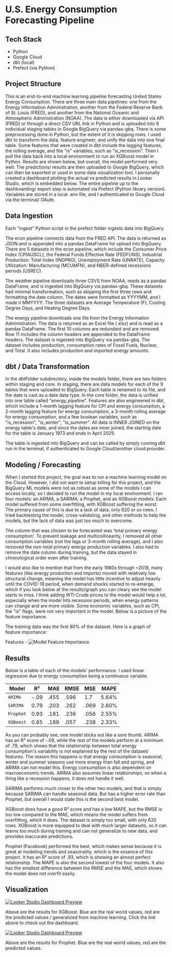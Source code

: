 ﻿# U.S. Energy Consumption Forecasting Pipeline

## Tech Stack
- Python
- Google Cloud
- dbt (local)
- Prefect (via Python)

## Project Structure
This is an end-to-end machine learning pipeline forecasting United States Energy Consumption. There are three main data pipelines: one from the Energy Information Administration, another from the Federal Reserve Bank of St. Louis (FRED), and another from the National Oceanic and Atmospheric Administration (NOAA). The data is either downloaded via API (FRED) or through a direct CSV URL link in Python and is uploaded into 9 individual staging tables in Google BigQuery via pandas-gbq. There is some preprocessing done in Python, but the extent of it is skipping rows. I used dbt to transform the data, feature engineer, and unify the data into one final table. Some features that were created in dbt include the lagging features, the rolling average, and the "is" variables, such as "is_recession". Then I pull the data back into a local environment to run an XGBoost model in Python. Results are shown below, but overall, the model performed very well. The predictions/ results are then uploaded to Google BigQuery, which can then be exported or used in some data visualization tool. I personally created a dashboard plotting the actual vs predicted results in Looker Studio, which is embedded below. The entire pipeline up to the dashboarding/ export step is automated via Prefect (Python library version). Variables are stored in a local .env file, and I authenticated to Google Cloud via the terminal/ OAuth.

## Data Ingestion
Each "ingest" Python script in the prefect folder ingests data into BigQuery.

The econ pipeline connects data from the FRED API. The data is returned as JSON and is appended into a pandas DataFrame for upload into BigQuery. There are 5 datasets in the econ pipeline, which include the Consumer Price Index (CPIAUSCL), the Federal Funds Effective Rate (FEDFUNS), Industrial Production: Total Index (INDPRO), Unemployment Rate (UNRATE), Capacity Utilization: Manufacturing (MCUMFN), and NBER-defined recessions periods (USREC).

The weather pipeline downloads three CSVS from NOAA, reads as a pandas DataFrame, and is ingested into BigQuery via pandas-gbq. These datasets had minimal transformation, such as skipping the first three rows and formatting the date column. The dates were formatted as YYYYMM, and I made it MMYYYY. The three datasets are Average Temperature (F), Cooling Degree Days, and Heating Degree Days.

The energy pipeline downloads one file from the Energy Information Administration. The data is returned as an Excel file (.xlsx) and is read as a pandas DataFrame. The first 10 columns are redundant and are removed. Row 11 includes the column headers are appended to the DataFrame headers. The dataset is ingested into BigQuery via pandas-gbq. The dataset includes production, consumption rates of Fossil Fuels, Nuclear, and Total. It also includes production and imported energy amounts.

## dbt / Data Transformation
In the dbtFolder subdirectory, inside the models folder, there are two folders within staging and core. In staging, there are data models for each of the 9 tables that were uploaded to BigQuery. Each table is renamed to its file, and the date is cast as a date data type. In the core folder, the data is unified into one table called "energy_pipeline". Features are also engineered in dbt, which include a 1-month lagging feature for CPI and energy consumption, a 2-month lagging feature for energy consumption, a 3-month rolling average for energy consumption, and a few boolean variables, such as "is_recession", "is_winter", "is_summer". All data is INNER JOINED on the energy table's date, and since the dates are inner joined, the starting date for the table is January 1973 and ends in April 2025. 

The table is ingested into BigQuery and can be called by simply running dbt run in the terminal, if authenticated to Google Cloud/another cloud provider.

## Modeling / Forecasting
When I started this project, the goal was to run a machine learning model on the Cloud. However, I did not want to setup billing for this project, and the BigQuery ML models were not as robust as some of the models I can access locally, so I decided to run the model in my local environment. I ran four models: an ARIMA, a SARIMA, a Prophet, and an XGBoost models. Each model suffered from some overfitting, with XGBoost suffering the worst. The primary cause of this is due to a lack of data, only 620 or so rows. I tried backtesting the model, cross-validating, and other methods to help the models, but the lack of data was just too much to overcome.

The column that was chosen to be forecasted was 'total primary energy consumption'. To prevent leakage and multicollinearity, I removed all other consumption variables (not the lags or 3-month rolling average), and I also removed the non-total primary energy production variables. I also had to remove the date column during training, but the data stayed in chronological order even after training.

I would also like to mention that from the early 1980s through ~2019, many features (like energy production and imports) moved with relatively low structural change, meaning the model has little incentive to adjust heavily until the COVID-19 period, when demand shocks started to re-emerge, which if you look below at the results/graph you can cleary see the model starts to miss. I think adding WTI Crude prices to the model would help a lot, especially when the model hits recession periods, when energy patterns can change and are more visible. Some economic variables, such as CPI, the "is" flags, were not very important in the model. Below is a picture of the feature importance.


The training data was the first 80% of the dataset. Here is a graph of feature importance:


Features -
![Model Feature Importance](./images/features.png)


## Results  
Below is a table of each of the models' performance. I used linear regression due to energy consumption being a continuous variable. 

| Model             | R²   | MAE   | RMSE   | MSE  | MAPE |
|-------------------|------|-------|-------|-------|----------------------|
| `ARIMA`             | -.09 | .455  | .596   |  1.7  | 5.64%  | 
| `SARIMA`            | 0.79  | .203  | .262   | .069  | 2.60%  | 
| `Prophet`           | 0.93 | .181  | .236   |  .056 | 2.55%  |
| `XGBoost`           | 0.85 | .189  | .057   | .238  | 2.33%  |

As you can probably see, one model sticks out like a sore thumb. ARIMA has an R² score of -.09, while the rest of the models perform at a minimum of .79, which shows that the relationship between total energy consumption's variability is not explained by the rest of the dataset/ features. The reason this happens is that energy consumption is seasonal; winter and summer seasons use more energy than fall and spring, and ARIMA can not model this. Energy consumption is also dependent on macroeconomic trends. ARIMA also assumes linear relationships, so when a thing like a recession happens, it does not handle it well.

SARIMA performs much closer to the other two models, and that is simply because SARIMA can handle seasonal data. But has a higher error rate than Prophet, but overall I would state this is the second best model.

XGBoost does have a good R² score and has a low MAPE, but the RMSE is too low compared to the MAE, which means the model suffers from overfitting, which it does. The dataset is simply too small, with only 620 rows. XGBoost is more equipped to deal with much larger datasets, so it can learns too much during training and can not generalize to new data, and provides inaccurate predictions.

Prophet (Facebook) performed the best, which makes sense because it is great at modeling trends and seasonality, which is the essence of this project. It has an R² score of .93, which is showing an almost perfect relationship. The MAPE is also the second lowest of the four models. It also has the smallest difference between the RMSE and the MAE, which shows the model does not overfit easily.

 


## Visualization

[![Looker Studio Dashboard Preview](./images/xgboost.png)](https://lookerstudio.google.com/embed/reporting/c9956e6b-2388-4659-91c9-a82c652395a6/page/3EKNF)

Above are the results for XGBoost. Blue are the real world values, red are the predicted values / generalized from machine learning. Click the link above to check out the dashboard.

[![Looker Studio Dashboard Preview](./images/prophet.png)](https://lookerstudio.google.com/reporting/c9956e6b-2388-4659-91c9-a82c652395a6)

Above are the results for Prophet. Blue are the real world values, red are the predicted values.


